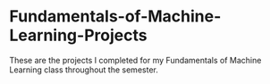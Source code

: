 # Fundamentals-of-Machine-Learning-Projects
These are the projects I completed for my Fundamentals of Machine Learning class throughout the semester.
